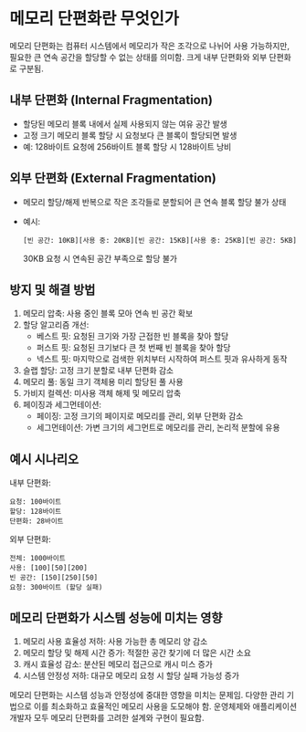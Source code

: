 # 메모리 단편화란 무엇인가

메모리 단편화는 컴퓨터 시스템에서 메모리가 작은 조각으로 나뉘어 사용 가능하지만, 필요한 큰 연속 공간을 할당할 수 없는 상태를 의미함. 크게 내부 단편화와 외부 단편화로 구분됨.

## 내부 단편화 (Internal Fragmentation)

- 할당된 메모리 블록 내에서 실제 사용되지 않는 여유 공간 발생
- 고정 크기 메모리 블록 할당 시 요청보다 큰 블록이 할당되면 발생
- 예: 128바이트 요청에 256바이트 블록 할당 시 128바이트 낭비

## 외부 단편화 (External Fragmentation)

- 메모리 할당/해제 반복으로 작은 조각들로 분할되어 큰 연속 블록 할당 불가 상태
- 예시:

  ```text
  [빈 공간: 10KB][사용 중: 20KB][빈 공간: 15KB][사용 중: 25KB][빈 공간: 5KB]
  ```

  30KB 요청 시 연속된 공간 부족으로 할당 불가

## 방지 및 해결 방법

1. 메모리 압축: 사용 중인 블록 모아 연속 빈 공간 확보
2. 할당 알고리즘 개선:
   - 베스트 핏: 요청된 크기와 가장 근접한 빈 블록을 찾아 할당
   - 퍼스트 핏: 요청된 크기보다 큰 첫 번째 빈 블록을 찾아 할당
   - 넥스트 핏: 마지막으로 검색한 위치부터 시작하여 퍼스트 핏과 유사하게 동작
3. 슬랩 할당: 고정 크기 분할로 내부 단편화 감소
4. 메모리 풀: 동일 크기 객체용 미리 할당된 풀 사용
5. 가비지 컬렉션: 미사용 객체 해제 및 메모리 압축
6. 페이징과 세그먼테이션:
   - 페이징: 고정 크기의 페이지로 메모리를 관리, 외부 단편화 감소
   - 세그먼테이션: 가변 크기의 세그먼트로 메모리를 관리, 논리적 분할에 유용

## 예시 시나리오

내부 단편화:

```text
요청: 100바이트
할당: 128바이트
단편화: 28바이트
```

외부 단편화:

```text
전체: 1000바이트
사용: [100][50][200]
빈 공간: [150][250][50]
요청: 300바이트 (할당 실패)
```

## 메모리 단편화가 시스템 성능에 미치는 영향

1. 메모리 사용 효율성 저하: 사용 가능한 총 메모리 양 감소
2. 메모리 할당 및 해제 시간 증가: 적절한 공간 찾기에 더 많은 시간 소요
3. 캐시 효율성 감소: 분산된 메모리 접근으로 캐시 미스 증가
4. 시스템 안정성 저하: 대규모 메모리 요청 시 할당 실패 가능성 증가

메모리 단편화는 시스템 성능과 안정성에 중대한 영향을 미치는 문제임. 다양한 관리 기법으로 이를 최소화하고 효율적인 메모리 사용을 도모해야 함. 운영체제와 애플리케이션 개발자 모두 메모리 단편화를 고려한 설계와 구현이 필요함.
